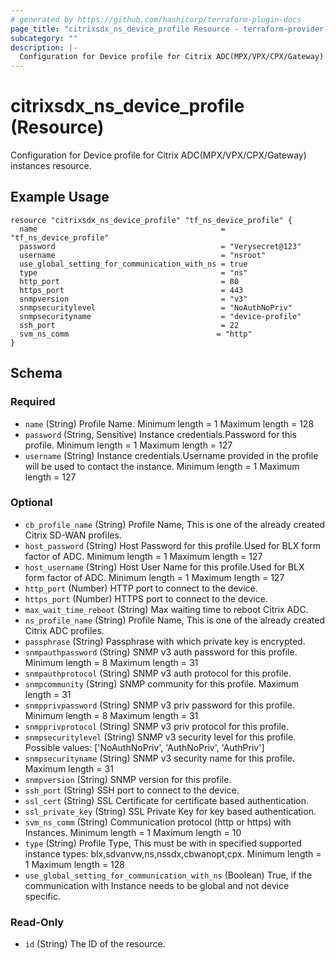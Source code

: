 ```yaml
---
# generated by https://github.com/hashicorp/terraform-plugin-docs
page_title: "citrixsdx_ns_device_profile Resource - terraform-provider-citrixsdx"
subcategory: ""
description: |-
  Configuration for Device profile for Citrix ADC(MPX/VPX/CPX/Gateway) instances resource.
---
```


# citrixsdx_ns_device_profile (Resource)

Configuration for Device profile for Citrix ADC(MPX/VPX/CPX/Gateway) instances resource.

## Example Usage

```
resource "citrixsdx_ns_device_profile" "tf_ns_device_profile" {
  name                                         = "tf_ns_device_profile"
  password                                     = "Verysecret@123"
  username                                     = "nsroot"
  use_global_setting_for_communication_with_ns = true
  type                                         = "ns"
  http_port                                    = 80
  https_port                                   = 443
  snmpversion                                  = "v3"
  snmpsecuritylevel                            = "NoAuthNoPriv"
  snmpsecurityname                             = "device-profile"
  ssh_port                                     = 22
  svm_ns_comm                                 = "http"
}

```

<!-- schema generated by tfplugindocs -->
## Schema

### Required

- `name` (String) Profile Name. Minimum length =  1 Maximum length =  128
- `password` (String, Sensitive) Instance credentials.Password for this profile. Minimum length =  1 Maximum length =  127
- `username` (String) Instance credentials.Username provided in the profile will be used to contact the instance. Minimum length =  1 Maximum length =  127

### Optional

- `cb_profile_name` (String) Profile Name, This is one of the already created Citrix SD-WAN profiles.
- `host_password` (String) Host Password for this profile.Used for BLX form factor of ADC. Minimum length =  1 Maximum length =  127
- `host_username` (String) Host User Name for this profile.Used for BLX form factor of ADC. Minimum length =  1 Maximum length =  127
- `http_port` (Number) HTTP port to connect to the device.
- `https_port` (Number) HTTPS port to connect to the device.
- `max_wait_time_reboot` (String) Max waiting time to reboot Citrix ADC.
- `ns_profile_name` (String) Profile Name, This is one of the already created Citrix ADC profiles.
- `passphrase` (String) Passphrase with which private key is encrypted.
- `snmpauthpassword` (String) SNMP v3 auth password for this profile. Minimum length =  8 Maximum length =  31
- `snmpauthprotocol` (String) SNMP v3 auth protocol for this profile.
- `snmpcommunity` (String) SNMP community for this profile. Maximum length =  31
- `snmpprivpassword` (String) SNMP v3 priv password for this profile. Minimum length =  8 Maximum length =  31
- `snmpprivprotocol` (String) SNMP v3 priv protocol for this profile.
- `snmpsecuritylevel` (String) SNMP v3 security level for this profile. Possible values: ['NoAuthNoPriv', 'AuthNoPriv', 'AuthPriv']
- `snmpsecurityname` (String) SNMP v3 security name for this profile. Maximum length =  31
- `snmpversion` (String) SNMP version for this profile.
- `ssh_port` (String) SSH port to connect to the device.
- `ssl_cert` (String) SSL Certificate for certificate based authentication.
- `ssl_private_key` (String) SSL Private Key for key based authentication.
- `svm_ns_comm` (String) Communication protocol (http or https) with Instances. Minimum length =  1 Maximum length =  10
- `type` (String) Profile Type, This must be with in specified supported instance types: blx,sdvanvw,ns,nssdx,cbwanopt,cpx. Minimum length =  1 Maximum length =  128
- `use_global_setting_for_communication_with_ns` (Boolean) True, if the communication with Instance needs to be global and not device specific.

### Read-Only

- `id` (String) The ID of the resource.
